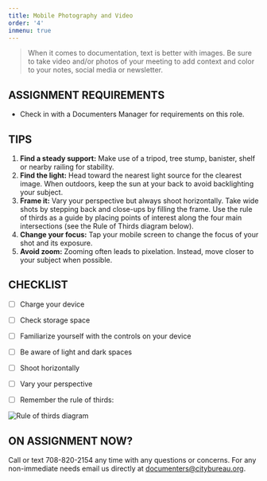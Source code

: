 ```yaml
---
title: Mobile Photography and Video
order: '4'
inmenu: true
---
```

> When it comes to documentation, text is better with images. Be sure to take video and/or photos of your meeting to add context and color to your notes, social media or newsletter.

## ASSIGNMENT REQUIREMENTS

* Check in with a Documenters Manager for requirements on this role.

## TIPS

1. **Find a steady support:** Make use of a tripod, tree stump, banister, shelf or nearby railing for stability.
2. **Find the light:** Head toward the nearest light source for the clearest image. When outdoors, keep the sun at your back to avoid backlighting your subject.
3. **Frame it:** Vary your perspective but always shoot horizontally. Take wide shots by stepping back and close-ups by filling the frame. Use the rule of thirds as a guide by placing points of interest along the four main intersections (see the Rule of Thirds diagram below).
4. **Change your focus:** Tap your mobile screen to change the focus of your shot and its exposure.
5. **Avoid zoom:** Zooming often leads to pixelation. Instead, move closer to your subject when possible.

## CHECKLIST

- [ ] Charge your device
- [ ] Check storage space
- [ ] Familiarize yourself with the controls on your device
- [ ] Be aware of light and dark spaces
- [ ] Shoot horizontally
- [ ] Vary your perspective
- [ ] Remember the rule of thirds:



![Rule of thirds diagram](/img/thirds.png)



## ON ASSIGNMENT NOW?

Call or text 708-820-2154 any time with any questions or concerns. For any non-immediate needs email us directly at documenters@citybureau.org.
